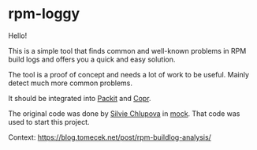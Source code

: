 # rpm-loggy

Hello!

This is a simple tool that finds common and well-known problems in RPM build
logs and offers you a quick and easy solution.

The tool is a proof of concept and needs a lot of work to be useful. Mainly
detect much more common problems.

It should be integrated into [Packit](https://packit.dev/) and
[Copr](https://copr.fedorainfracloud.org/).

The original code was done by [Silvie
Chlupova](https://github.com/rpm-software-management/mock/pull/291) in
[mock](https://github.com/rpm-software-management/mock/pull/291/files#diff-9f8541073617662fe61c53d4b2b9be78f92a2c5fc177bd74e866012450d54cc8).
That code was used to start this project.

Context: https://blog.tomecek.net/post/rpm-buildlog-analysis/

